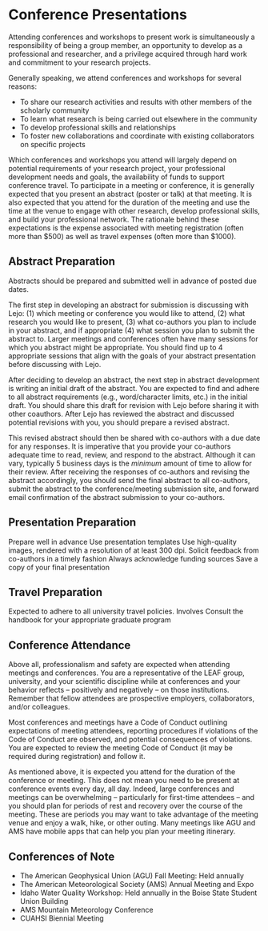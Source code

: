 # Conference Presentations

Attending conferences and workshops to present work is simultaneously a responsibility of being a group member, an opportunity to develop as a professional and researcher, and a privilege acquired through hard work and commitment to your research projects. 

Generally speaking, we attend conferences and workshops for several reasons:

* To share our research activities and results with other members of the scholarly community 
* To learn what research is being carried out elsewhere in the community
* To develop professional skills and relationships
* To foster new collaborations and coordinate with existing collaborators on specific projects 

Which conferences and workshops you attend will largely depend on potential requirements of your research project, your professional development needs and goals, the availability of funds to support conference travel. To participate in a meeting or conference, it is generally expected that you present an abstract (poster or talk) at that meeting. It is also expected that you attend for the duration of the meeting and use the time at the venue to engage with other research, develop professional skills, and build your professional network. The rationale behind these expectations is the expense associated with meeting registration (often more than $500) as well as travel expenses (often more than $1000). 

## Abstract Preparation

Abstracts should be prepared and submitted well in advance of posted due dates. 

The first step in developing an abstract for submission is discussing with Lejo: (1) which meeting or conference you would like to attend, (2) what research you would like to present, (3) what co-authors you plan to include in your abstract, and if appropriate (4) what session you plan to submit the abstract to. Larger meetings and conferences often have many sessions for which you abstract might be appropriate. You should find up to 4 appropriate sessions that align with the goals of your abstract presentation before discussing with Lejo.

After deciding to develop an abstract, the next step in abstract development is writing an initial draft of the abstract. You are expected to find and adhere to all abstract requirements (e.g., word/character limits, etc.) in the initial draft. You should share this draft for revision with Lejo before sharing it with other coauthors. After Lejo has reviewed the abstract and discussed potential revisions with you, you should prepare a revised abstract.

This revised abstract should then be shared with co-authors with a due date for any responses. It is imperative that you provide your co-authors adequate time to read, review, and respond to the abstract. Although it can vary, typically 5 business days is the *minimum* amount of time to allow for their review. After receiving the responses of co-authors and revising the abstract accordingly, you should send the final abstract to all co-authors, submit the abstract to the conference/meeting submission site, and forward email confirmation of the abstract submission to your co-authors.  

## Presentation Preparation
Prepare well in advance
Use presentation templates
Use high-quality images, rendered with a resolution of at least 300 dpi.
Solicit feedback from co-authors in a timely fashion
Always acknowledge funding sources
Save a copy of your final presentation

## Travel Preparation
Expected to adhere to all university travel policies.
Involves 
Consult the handbook for your appropriate graduate program

## Conference Attendance

Above all, professionalism and safety are expected when attending meetings and conferences. You are a representative of the LEAF group, university, and your scientific discipline while at conferences and your behavior reflects – positively and negatively – on those institutions. Remember that fellow attendees are prospective employers, collaborators, and/or colleagues. 

Most conferences and meetings have a Code of Conduct outlining expectations of meeting attendees, reporting procedures if violations of the Code of Conduct are observed, and potential consequences of violations. You are expected to review the meeting Code of Conduct (it may be required during registration) and follow it. 

As mentioned above, it is expected you attend for the duration of the conference or meeting. This does not mean you need to be present at conference events every day, all day. Indeed, large conferences and meetings can be overwhelming – particularly for first-time attendees – and you should plan for periods of rest and recovery over the course of the meeting. These are periods you may want to take advantage of the meeting venue and enjoy a walk, hike, or other outing. Many meetings like AGU and AMS have mobile apps that can help you plan your meeting itinerary.    

## Conferences of Note

* The American Geophysical Union (AGU) Fall Meeting: Held annually
* The American Meteorological Society (AMS) Annual Meeting and Expo
* Idaho Water Quality Workshop: Held annually in the Boise State Student Union Building
* AMS Mountain Meteorology Conference
* CUAHSI Biennial Meeting
